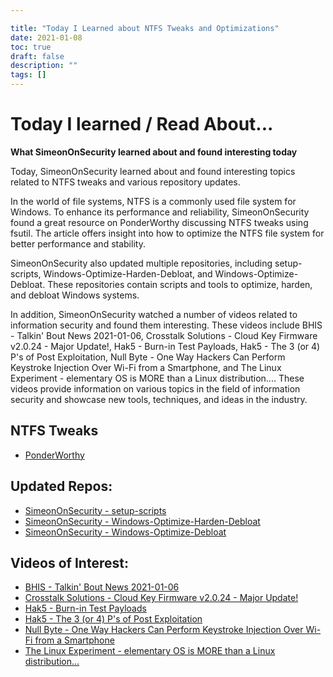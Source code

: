 ```yaml
---

title: "Today I Learned about NTFS Tweaks and Optimizations"
date: 2021-01-08
toc: true
draft: false
description: ""
tags: []
---
```

# Today I learned / Read About...
**What SimeonOnSecurity learned about and found interesting today**

Today, SimeonOnSecurity learned about and found interesting topics related to NTFS tweaks and various repository updates.

In the world of file systems, NTFS is a commonly used file system for Windows. To enhance its performance and reliability, SimeonOnSecurity found a great resource on PonderWorthy discussing NTFS tweaks using fsutil. The article offers insight into how to optimize the NTFS file system for better performance and stability.

SimeonOnSecurity also updated multiple repositories, including setup-scripts, Windows-Optimize-Harden-Debloat, and Windows-Optimize-Debloat. These repositories contain scripts and tools to optimize, harden, and debloat Windows systems.

In addition, SimeonOnSecurity watched a number of videos related to information security and found them interesting. These videos include BHIS - Talkin' Bout News 2021-01-06, Crosstalk Solutions - Cloud Key Firmware v2.0.24 - Major Update!, Hak5 - Burn-in Test Payloads, Hak5 - The 3 (or 4) P's of Post Exploitation, Null Byte - One Way Hackers Can Perform Keystroke Injection Over Wi-Fi from a Smartphone, and The Linux Experiment - elementary OS is MORE than a Linux distribution.... These videos provide information on various topics in the field of information security and showcase new tools, techniques, and ideas in the industry.

## NTFS Tweaks
- [PonderWorthy](https://notes.ponderworthy.com/fsutil-tweaks-for-ntfs-performance-and-reliability)

## Updated Repos:
- [SimeonOnSecurity - setup-scripts](https://github.com/simeononsecurity/setup-scripts)
- [SimeonOnSecurity - Windows-Optimize-Harden-Debloat](https://github.com/simeononsecurity/Windows-Optimize-Harden-Debloat)
- [SimeonOnSecurity - Windows-Optimize-Debloat](https://github.com/simeononsecurity/Windows-Optimize-Debloat)

## Videos of Interest:
- [BHIS - Talkin' Bout News 2021-01-06](https://www.youtube.com/watch?v=-zAIdP7OA6E)
- [Crosstalk Solutions - Cloud Key Firmware v2.0.24 - Major Update!](https://www.youtube.com/watch?v=y_A-Zcc1yHM)
- [Hak5 - Burn-in Test Payloads](https://www.youtube.com/watch?v=bTRO2EHTLBQ)
- [Hak5 - The 3 (or 4) P's of Post Exploitation](https://www.youtube.com/watch?v=OcEKXyJ8oqs)
- [Null Byte - One Way Hackers Can Perform Keystroke Injection Over Wi-Fi from a Smartphone](https://www.youtube.com/watch?v=srk63urpHNA)
- [The Linux Experiment - elementary OS is MORE than a Linux distribution...](https://www.youtube.com/watch?v=FuVN6YGGmDo)